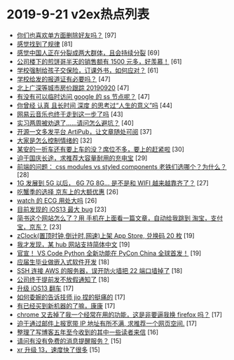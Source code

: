 # 2019-9-21 v2ex热点列表

+ [你们也喜欢单方面删除好友吗？](https://www.v2ex.com/t/602742#reply97) [97]
+ [感觉找到了规律](https://www.v2ex.com/t/602789#reply81) [81]
+ [感觉中国人正在分裂成两大群体，且会持续分裂](https://www.v2ex.com/t/602894#reply69) [69]
+ [公司楼下的煎饼哥半天的销售额有 1500 元多，好羡慕！](https://www.v2ex.com/t/602724#reply61) [61]
+ [学校强制给孩子交保险，订课外书，如何应对？](https://www.v2ex.com/t/602750#reply61) [61]
+ [学校给发的报道证有必要吗？](https://www.v2ex.com/t/602729#reply47) [47]
+ [北上广深等城市房价跟踪 20190920](https://www.v2ex.com/t/602732#reply47) [47]
+ [有没有可以临时访问 google 的 ss 节点呢？](https://www.v2ex.com/t/602734#reply47) [47]
+ [你曾经 认真 且长时间 深度 的思考过“人生的意义”吗](https://www.v2ex.com/t/602855#reply44) [44]
+ [网易云音乐也终于走到这一步了吗](https://www.v2ex.com/t/602827#reply43) [43]
+ [实习两周被劝退了……请问怎么避坑？](https://www.v2ex.com/t/602834#reply40) [40]
+ [开源一文多发平台 ArtiPub，让文章随处可阅](https://www.v2ex.com/t/602779#reply37) [37]
+ [大家是怎么控制情绪的](https://www.v2ex.com/t/602748#reply32) [32]
+ [某安的一折车还有要上车的没？席位不多，要上的赶紧啦](https://www.v2ex.com/t/602823#reply30) [30]
+ [迫于国庆长途，求推荐大容量耐用的充电宝](https://www.v2ex.com/t/602730#reply29) [29]
+ [前端的问题： css modules vs styled components 老铁们选哪个？为什么？](https://www.v2ex.com/t/602811#reply28) [28]
+ [1G 发展到 5G 以后， 6G 7G 8G... 是不是和 WIFI 越来越靠齐了？](https://www.v2ex.com/t/602728#reply27) [27]
+ [吃蟹季的选择 京东上的大额优惠](https://www.v2ex.com/t/602848#reply26) [26]
+ [watch 的 ECG 用处大吗](https://www.v2ex.com/t/602871#reply26) [26]
+ [目前发现的 iOS13 最大 bug](https://www.v2ex.com/t/602804#reply23) [23]
+ [简书这个网站怎么了？用 手机在上面看一篇文章，自动给我跳到 淘宝，支付宝，京东？](https://www.v2ex.com/t/602830#reply23) [23]
+ [zClock(置顶时钟,倒计时,网速)上架 App Store, 兑换码 20 枚](https://www.v2ex.com/t/602928#reply19) [19]
+ [我才发现，某 hub 网站支持简体中文](https://www.v2ex.com/t/602829#reply19) [19]
+ [官宣！ VS Code Python 全新功能在 PyCon China 全球首发！](https://www.v2ex.com/t/602863#reply19) [19]
+ [应届生毕业做嵌入式软件开发](https://www.v2ex.com/t/602768#reply18) [18]
+ [SSH 连接 AWS 的服务器，误开防火墙把 22 端口墙掉了](https://www.v2ex.com/t/602835#reply18) [18]
+ [公司终于提前发不放假通知了](https://www.v2ex.com/t/602846#reply18) [18]
+ [升级 iOS13 翻车](https://www.v2ex.com/t/602911#reply17) [17]
+ [如何委婉的告诉技师 jio 捏的挺痛的](https://www.v2ex.com/t/602921#reply17) [17]
+ [有已经买到新机器的了嘛，康康](https://www.v2ex.com/t/602786#reply17) [17]
+ [chrome 又去掉了我一个经常在用的功能，这是非要逼我换 firefox 吗？](https://www.v2ex.com/t/602852#reply17) [17]
+ [迫于通过邮件上报宽带 IP 地址有所不满, 求推荐一个网页空间.](https://www.v2ex.com/t/602874#reply17) [17]
+ [整理了写博客五年至今收到的其中一些读者来信](https://www.v2ex.com/t/602866#reply16) [16]
+ [请问有没有免费的消息提醒服务？](https://www.v2ex.com/t/602900#reply15) [15]
+ [xr 升级 13，速度快了很多](https://www.v2ex.com/t/602741#reply15) [15]
